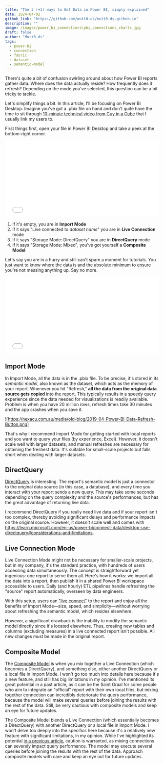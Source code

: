 ```yaml
---
title: "The 3 (+1) ways to Get Data in Power BI, simply explained"
date: 2024-04-02
github_link: "https://github.com/mutt0-ds/mutt0-ds.github.io"
description: ""
image: /images/power_bi_connections\pbi_connections_charts.jpg
draft: false
author: "Mutt0-ds"
tags:
  - power-bi
  - connection
  - fabric
  - dataset
  - semantic-model
---
```


There's quite a bit of confusion swirling around about how Power BI reports gather data. Where does the data actually reside? How frequently does it refresh? Depending on the mode you've selected, this question can be a bit tricky to tackle.

Let's simplify things a bit. In this article, I'll be focusing on Power BI Desktop. Imagine you've got a .pbix file on hand and don't quite have the time to sit through [10-minute technical video from Guy in a Cube](https://www.youtube.com/watch?v=-ip7mKUdwRg) that I usually link my users to.

First things first, open your file in Power BI Desktop and take a peek at the bottom-right corner.

<div style="max-width: 2303px; margin-bottom:3%"><div style="left: 0; width: 100%; height: 0; position: relative; padding-bottom: 49.4528%;"><iframe src="//iframely.net/ER7G3PL" style="top: 0; left: 0; width: 100%; height: 100%; position: absolute; border: 0;" allowfullscreen></iframe></div></div>

1. If it's empty, you are in **Import Mode**
2. If it says "Live connected to _dataset name_" you are in **Live Connection** mode
3. If it says "Storage Mode: DirectQuery" you are in **DirectQuery** mode
4. If it says "Storage Mode: Mixed", you've got yourself a **Composite Model**

Let's say you are in a hurry and still can't spare a moment for tutorials. You just want to know where the data is and the absolute minimum to ensure you're not messing anything up. Say no more.

<div style="max-width: 2303px; margin-bottom:3%"><div style="left: 0; width: 100%; height: 0; position: relative; padding-bottom: 49.4528%;"><iframe src="//iframely.net/lwXu3yn" style="top: 0; left: 0; width: 100%; height: 100%; position: absolute; border: 0;" allowfullscreen></iframe></div></div>

## Import Mode

In Import Mode, all the data is in the .pbix file.
To be precise, it's stored in its _semantic model_, also known as the dataset, which acts as the memory of your report. Whenever you hit "Refresh," **all the data from the original data source gets copied** into the report. This typically results in a speedy query experience since the data needed for visualizations is readily available. Problem is when you have 20 million rows, refresh times take 30 minutes and the app crashes when you save it.

![https://nexacu.com.au/media/old-blog/2019-04-Power-BI-Data-Refresh-Button.png]

That's why I recommend Import Mode for getting started with local reports and you want to query your files (by experience, Excel). However, it doesn't scale well with larger datasets, and manual refreshes are necessary for obtaining the freshest data. It's suitable for small-scale projects but falls short when dealing with larger datasets.

## DirectQuery

[DirectQuery](https://learn.microsoft.com/it-it/power-bi/connect-data/desktop-use-directquery) is interesting.
The report's semantic model is just a connector to the original data source (in this case, a database), and every time you interact with your report sends a new query. This may take some seconds depending on the query complexity and the source's performances, but has the great advantage of returning live data.

I recommend DirectQuery if you really need live data and if your report isn't too complex, thereby avoiding significant delays and performance impacts on the original source. However, it doesn't scale well and comes with https://learn.microsoft.com/en-us/power-bi/connect-data/desktop-use-directquery#considerations-and-limitations.

## Live Connection Mode

Live Connection Mode might not be necessary for smaller-scale projects, but in my company, it's the standard practice, with hundreds of users accessing data simultaneously. The concept is straightforward yet ingenious: one report to serve them all.
Here's how it works: we import all the data into a report, then publish it in a shared Power BI workspace accessible to users. Daily (and hourly) ETL pipelines handle refreshing the "source" report automatically, overseen by data engineers.

With this setup, users can ["live connect"](https://learn.microsoft.com/en-us/power-bi/connect-data/desktop-report-lifecycle-datasets) to the report and enjoy all the benefits of Import Mode—size, speed, and simplicity—without worrying about refreshing the semantic model, which resides elsewhere.

However, a significant drawback is the inability to modify the semantic model directly since it's located elsewhere. Thus, creating new tables and columns (excluding measures) in a live connected report isn't possible. All new changes must be made in the original report.

## Composite Model

The [Composite Model](https://learn.microsoft.com/en-us/power-bi/transform-model/desktop-composite-models) is when you mix together a Live Connection (which becomes a DirectQuery), and something else, either another DirectQuery or a local file in Import Mode.
I won't go too much into details here because it's a new feature, and still has big limitations in my opinion. I've mentioned its great potential in a past article, as it can be the Saint Graal for some people who aim to integrate an "official" report with their own local files, but mixing together connection can incredibly deteriorate the query performance, because the model will make several queries before joining the results with the rest of the data. Still, be very cautious with composite models and keep an eye for future updates.

The Composite Model blends a Live Connection (which essentially becomes a DirectQuery) with another DirectQuery or a local file in Import Mode. I won't delve too deeply into the specifics here because it's a relatively new feature with significant limitations, in my opinion. While I've highlighted its potential [in a previous article](https://mutt0-ds.github.io/posts/2023/03/what-power-bi-is-missing/), caution is warranted, as mixing connections can severely impact query performance. The model may execute several queries before joining the results with the rest of the data. Approach composite models with care and keep an eye out for future updates.

